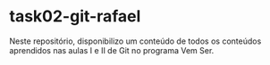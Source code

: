 # task02-git-rafael
Neste repositório, disponibilizo um conteúdo de todos os conteúdos aprendidos nas aulas I e II de Git no programa Vem Ser.

